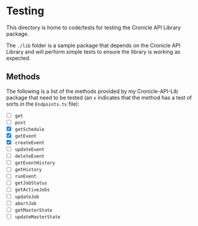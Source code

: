 # Testing

This directory is home to code/tests for testing the Cronicle API Library package.

The `./lib` folder is a sample package that depends on the Cronicle API Library and will perform simple tests to ensure the library is working as expected.

## Methods

The following is a list of the methods provided by my Cronicle-API-Lib package that need to be tested (an `x` indicates that the method has a test of sorts in the `Endpoints.ts` file):

- [ ] `get`
- [ ] `post`
- [x] `getSchedule`
- [x] `getEvent`
- [x] `createEvent`
- [ ] `updateEvent`
- [ ] `deleteEvent`
- [ ] `getEventHistory`
- [ ] `getHistory`
- [ ] `runEvent`
- [ ] `getJobStatus`
- [ ] `getActiveJobs`
- [ ] `updateJob`
- [ ] `abortJob`
- [ ] `getMasterState`
- [ ] `updateMasterState`
